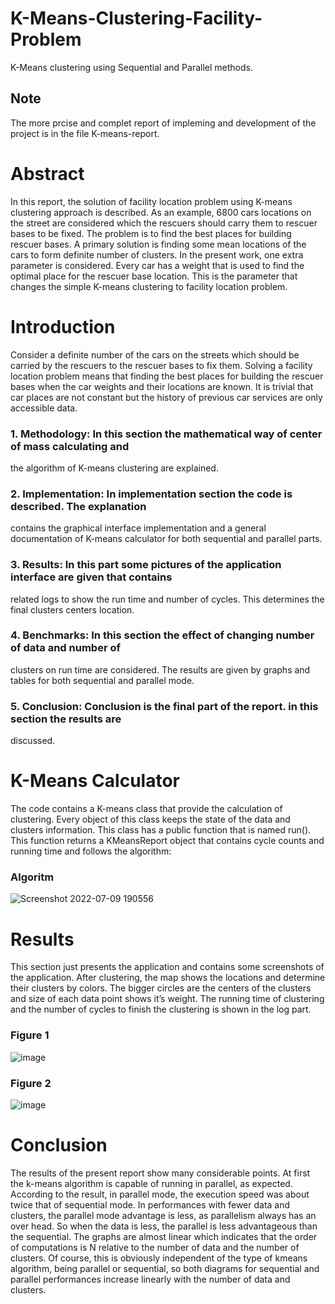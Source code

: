 # K-Means-Clustering-Facility-Problem
K-Means clustering using Sequential and Parallel methods.
## Note
The more prcise and complet report of impleming and development of the project is in the file K-means-report.

# Abstract
In this report, the solution of facility location problem using K-means clustering approach
is described. As an example, 6800 cars locations on the street are considered which the rescuers
should carry them to rescuer bases to be fixed. The problem is to find the best places for
building rescuer bases. A primary solution is finding some mean locations of the cars to form
definite number of clusters. In the present work, one extra parameter is considered. Every car
has a weight that is used to find the optimal place for the rescuer base location. This is the
parameter that changes the simple K-means clustering to facility location problem.
# Introduction
Consider a definite number of the cars on the streets which should be carried by the rescuers
to the rescuer bases to fix them. Solving a facility location problem means that finding the
best places for building the rescuer bases when the car weights and their locations are known.
It is trivial that car places are not constant but the history of previous car services are only
accessible data.
### 1. Methodology: In this section the mathematical way of center of mass calculating and
the algorithm of K-means clustering are explained.
### 2. Implementation: In implementation section the code is described. The explanation
contains the graphical interface implementation and a general documentation of K-means
calculator for both sequential and parallel parts.
### 3. Results: In this part some pictures of the application interface are given that contains
related logs to show the run time and number of cycles. This determines the final clusters
centers location.
### 4. Benchmarks: In this section the effect of changing number of data and number of
clusters on run time are considered. The results are given by graphs and tables for both
sequential and parallel mode.
### 5. Conclusion: Conclusion is the final part of the report. in this section the results are
discussed.

# K-Means Calculator
The code contains a K-means class that provide the calculation of clustering. Every object of
this class keeps the state of the data and clusters information. This class has a public function
that is named run(). This function returns a KMeansReport object that contains cycle counts
and running time and follows the algorithm:
### Algoritm
![Screenshot 2022-07-09 190556](https://user-images.githubusercontent.com/58035198/178115817-7cf1e4a9-f1de-4725-ad65-a9dd1e2352b7.png)

# Results
This section just presents the application and contains some screenshots of the application.
After clustering, the map shows the locations and determine their clusters by colors. The
bigger circles are the centers of the clusters and size of each data point shows it’s weight. The
running time of clustering and the number of cycles to finish the clustering is shown in the log
part.
### Figure 1
![image](https://user-images.githubusercontent.com/58035198/178115857-0a87ffa6-5879-4138-bfb2-83ba7a6c968b.png)
### Figure 2
![image](https://user-images.githubusercontent.com/58035198/178115867-0b8c45e4-0ecc-4556-8ea2-6284c268849b.png)
# Conclusion
The results of the present report show many considerable points. At first the k-means algorithm
is capable of running in parallel, as expected. According to the result, in parallel mode, the
execution speed was about twice that of sequential mode. In performances with fewer data
and clusters, the parallel mode advantage is less, as parallelism always has an over head. So
when the data is less, the parallel is less advantageous than the sequential. The graphs are
almost linear which indicates that the order of computations is N relative to the number of
data and the number of clusters. Of course, this is obviously independent of the type of kmeans
algorithm, being parallel or sequential, so both diagrams for sequential and parallel
performances increase linearly with the number of data and clusters.
